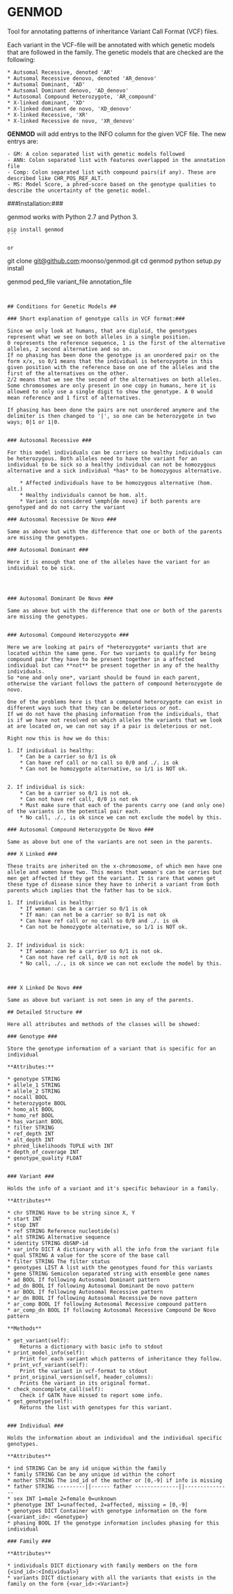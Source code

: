 # GENMOD #


Tool for annotating patterns of inheritance Variant Call Format (VCF) files.

Each variant in the VCF-file will be annotated with which genetic models that are followed in the family.
The genetic models that are checked are the following:

    * Autsomal Recessive, denoted 'AR'
    * Autsomal Recessive denovo, denoted 'AR_denovo'
    * Autsomal Dominant, 'AD'
    * Autsomal Dominant denovo, 'AD_denovo'
    * Autosomal Compound Heterozygote, 'AR_compound'
    * X-linked dominant, 'XD'
    * X-linked dominant de novo, 'XD_denovo'
    * X-linked Recessive, 'XR'
    * X-linked Recessive de novo, 'XR_denovo'

**GENMOD** will add entrys to the INFO column for the given VCF file. The new entrys are: 
    
    - GM: A colon separated list with genetic models followed
    - ANN: Colon separated list with features overlapped in the annotation file
    - Comp: Colon separated list with compound pairs(if any). These are described like CHR_POS_REF_ALT.
    - MS: Model Score, a phred-score based on the genotype qualities to describe the uncertainty of the genetic model.


###Installation:###

genmod works with Python 2.7 and Python 3.


```
pip install genmod
´´´

or

```
 git clone git@github.com:moonso/genmod.git
 cd genmod
 python setup.py install

genmod ped_file variant_file annotation_file

```


## Conditions for Genetic Models ##

### Short explanation of genotype calls in VCF format:###

Since we only look at humans, that are diploid, the genotypes represent what we see on both alleles in a single position.
0 represents the reference sequence, 1 is the first of the alternative alleles, 2 second alternative and so on.
If no phasing has been done the genotype is an unordered pair on the form x/x, so 0/1 means that the individual is heterozygote in this given position with the reference base on one of the alleles and the first of the alternatives on the other.
2/2 means that we see the second of the alternatives on both alleles.
Some chromosomes are only present in one copy in humans, here it is allowed to only use a single digit to show the genotype. A 0 would mean reference and 1 first of alternatives.

If phasing has been done the pairs are not unordered anymore and the delimiter is then changed to '|', so one can be heterozygote in two ways; 0|1 or 1|0.


### Autosomal Recessive ###

For this model individuals can be carriers so healthy individuals can be heterozygous. Both alleles need to have the variant for an individual to be sick so a healthy individual can not be homozygous alternative and a sick individual *has* to be homozygous alternative.

    * Affected individuals have to be homozygous alternative (hom. alt.)
    * Healthy individuals cannot be hom. alt.
    * Variant is considered \emph{de novo} if both parents are genotyped and do not carry the variant

### Autosomal Recessive De Novo ###

Same as above but with the difference that one or both of the parents are missing the genotypes.

### Autosomal Dominant ###

Here it is enough that one of the alleles have the variant for an individual to be sick.

    


### Autosomal Dominant De Novo ###

Same as above but with the difference that one or both of the parents are missing the genotypes.


### Autosomal Compound Heterozygote ###

Here we are looking at pairs of *heterozygote* variants that are located within the same gene. For two variants to qualify for being compound pair they have to be present together in a affected individual but can **not** be present together in any of the healthy individuals.
So *one and only one*, variant should be found in each parent, otherwise the variant follows the pattern of compound heterozygote de novo.

One of the problems here is that a compound heterozygote can exist in different ways such that they can be deleterious or not.  
If we do not have the phasing information from the individuals, that is if we have not resolved on which alleles the variants that we look at are located on, we can not say if a pair is deleterious or not.

Right now this is how we do this:

1. If individual is healthy:
	* Can be a carrier so 0/1 is ok
	* Can have ref call or no call so 0/0 and ./. is ok
	* Can not be homozygote alternative, so 1/1 is NOT ok.
  	
  
2. If individual is sick:
	* Can be a carrier so 0/1 is not ok.
	* Can not have ref call, 0/0 is not ok
	* Must make sure that each of the parents carry one (and only one) of the variants in the potential pair each.
	* No call, ./., is ok since we can not exclude the model by this.
    
### Autosomal Compound Heterozygote De Novo ###

Same as above but one of the variants are not seen in the parents.

### X Linked ###

These traits are inherited on the x-chromosome, of which men have one allele and women have two. This means that woman's can be carries but men get affected if they get the variant. It is rare that women get these type of disease since they have to inherit a variant from both parents which implies that the father has to be sick. 

1. If individual is healthy:
	* If woman: can be a carrier so 0/1 is ok
	* If man: can not be a carrier so 0/1 is not ok
	* Can have ref call or no call so 0/0 and ./. is ok
	* Can not be homozygote alternative, so 1/1 is NOT ok.
  	
  
2. If individual is sick:
	* If woman: can be a carrier so 0/1 is not ok.
	* Can not have ref call, 0/0 is not ok
	* No call, ./., is ok since we can not exclude the model by this.



### X Linked De Novo ###

Same as above but variant is not seen in any of the parents.

## Detailed Structure ##

Here all attributes and methods of the classes will be showed:

### Genotype ###

Store the genotype information of a variant that is specific for an individual

**Attributes:**

* genotype STRING
* allele_1 STRING
* allele_2 STRING
* nocall BOOL
* heterozygote BOOL
* homo_alt BOOL
* homo_ref BOOL
* has_variant BOOL
* filter STRING
* ref_depth INT
* alt_depth INT
* phred_likelihoods TUPLE with INT
* depth_of_coverage INT
* genotype_quality FLOAT


### Variant ###

Holds the info of a variant and it's specific behaviour in a family.

**Attributes**

* chr STRING Have to be string since X, Y
* start INT
* stop INT 
* ref STRING Reference nucleotide(s)
* alt STRING Alternative sequence
* identity STRING dbSNP-id
* var_info DICT A dictionary with all the info from the variant file
* qual STRING A value for the score of the base call
* filter STRING The filter status
* genotypes LIST A list with the genotypes found for this variants
* gene STRING Semicolon separated string with ensemble gene names
* ad BOOL If following Autosomal Dominant pattern
* ad_dn BOOL If following Autosomal Dominant De novo pattern
* ar BOOL If following Autosomal Recessive pattern
* ar_dn BOOL If following Autosomal Recessive De nove pattern
* ar_comp BOOL If following Autosomal Recessive compound pattern
* ar_comp_dn BOOL If following Autosomal Recessive Compound De Novo pattern

**Methods**

* get_variant(self):
	Returns a dictionary with basic info to stdout
* print_model_info(self):
	Print for each variant which patterns of inheritance they follow.	
* print_vcf_variant(self):
	Print the variant in vcf-format to stdout
* print_original_version(self, header_columns):
	Prints the variant in its original format.
* check_noncomplete_call(self):
	Check if GATK have missed to report some info.
* get_genotype(self):
	Returns the list with genotypes for this variant.


### Individual ###

Holds the information about an individual and the individual specific genotypes.

**Attributes**

* ind STRING Can be any id unique within the family
* family STRING Can be any unique id within the cohort
* mother STRING The ind_id of the mother or [0,-9] if info is missing
* father STRING ---------||------ father --------------||---------------
* sex INT 1=male 2=female 0=unknown
* phenotype INT 1=unaffected, 2=affected, missing = [0,-9]
* genotypes DICT Container with genotype information on the form {<variant_id>: <Genotype>}
* phasing BOOL If the genotype information includes phasing for this individual

### Family ###

**Attributes**

* individuals DICT dictionary with family members on the form {<ind_id>:<Individual>}
* variants DICT dictionary with all the variants that exists in the family on the form {<var_id>:<Variant>}
